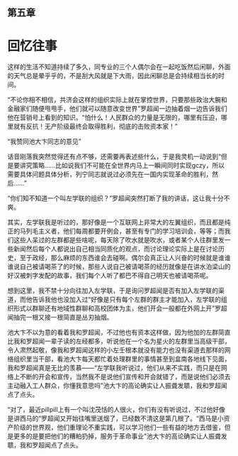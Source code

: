 ## ﻿第五章

# 回忆往事

这样的生活不知道持续了多久，同专业的三个人偶尔会在一起吃饭然后闲聊，外面的天气总是晕乎乎的，不是刮大风就是下大雨，因此闲聊总是会持续相当长的时间。

“不论你相不相信，共济会这样的组织实际上就在掌控世界，只要那些政治大腕和金融家们随便甩甩手，他们就可以随意改变世界”罗超闻一边抽着烟一边告诉我们他在营销号上看到的知识。﻿“怕什么！人民群众的力量是无限的，哪里有压迫，哪里就有反抗！无产阶级最终会取得胜利，彻底的击败资本家！”

“我赞同池大卞同志的意见”

话音刚落我突然觉得还有点不够，还需要再表述些什么，于是我灵机一动说到“但是要讲究策略……比如说我们不可能在全世界内马上一瞬间同时实现gczy，所以需要具体问题具体分析，列宁同志就说过必须先在一国内实现革命的胜利，然后……”

“你们知不知道一个叫左学联的组织？”罗超闻突然打断了我的讲话，这让我十分不爽。

﻿其实，左学联我是听过的，那好像是一个互联网上非常大的左翼组织，而且都是纯正的马列毛主义者，他们每周都要开例会，甚至有专门的学习培训会，等等；而我们这些人呆过的左群都是些啥呢，每天除了吹水就是吹水，或者某个人往群里发一些新闻然后每个人都说出自己相当同质化的观点，而讨论理论实际上是在讨论历史，至于政经，那么麻烦的东西谁会去碰啊。偶尔会真正让人兴奋的时候就是谁谁谁说自己被请喝茶了的时候，那些人说自己被请喝茶的经历就像是在讲水泊梁山的好汉被刺字发配的故事，我们每个人听了都巴不得自己明天也被请喝茶呢。

﻿想到这里，我不禁十分向往加入左学联，于是询问罗超闻是否有加入左学联的渠道，而他告诉我他也没加入过“好像是只有每个左群的群主才能加入，左学联的组织形式以群聊还有地域性群聊和高校团体为主，他们开会一般都在外网上开”罗超闻抽完一根又接一根简直是丛刃抽烟。

池大卞不以为意的看着我和罗超闻，不过他也有资本这样做，因为他加的左群简直比我和罗超闻一辈子读的左经都多，听说他在一个名为星火的左群里当高级干部，令人肃然起敬，像我和罗超闻这样的小左壬根本就没有能力也没有渠道去那样的网络组织里当干部，看池﻿大卞每天都忙着处理群里的事情甚至到盒南各地线下见面，我和罗超闻真是无比的羡慕——“左学联我听说过，他们从来不实践，而只是在网络上不断的开会和宣传，当然我不是说他们宣传和开会就错了，而是说他们必须去主动融入工人群众，你懂我意思吗”池大卞的高论确实让人振聋发聩，我和罗超闻点了点头。

“对了，最近pillpill上有一个叫沈茂恬的人很火，你们有没有听说过，不过他好像是讲西马的”罗超闻又开始往嘴里送烟了，已经数不清这是第几根了。“西马是小资产阶级的世界观，他们重理论不重实践，可以学习他们一些﻿有益的地方去借鉴，但是更多的是要把他们的糟粕扔掉，服务于革命事业”池大卞的高论确实让人振聋发聩，我和罗超闻点了点头。

